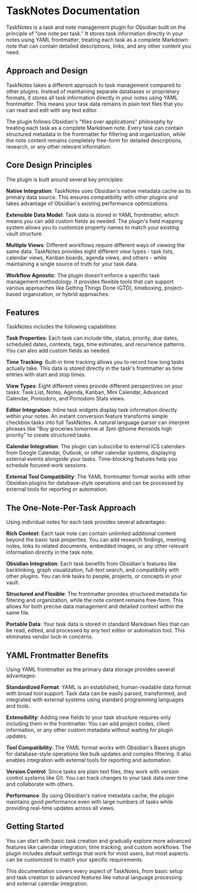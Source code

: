# TaskNotes Documentation

TaskNotes is a task and note management plugin for Obsidian built on the principle of "one note per task." It stores task information directly in your notes using YAML frontmatter, treating each task as a complete Markdown note that can contain detailed descriptions, links, and any other content you need.

## Approach and Design

TaskNotes takes a different approach to task management compared to other plugins. Instead of maintaining separate databases or proprietary formats, it stores all task information directly in your notes using YAML frontmatter. This means your task data remains in plain text files that you can read and edit with any text editor.

The plugin follows Obsidian's "files over applications" philosophy by treating each task as a complete Markdown note. Every task can contain structured metadata in the frontmatter for filtering and organization, while the note content remains completely free-form for detailed descriptions, research, or any other relevant information.

## Core Design Principles

The plugin is built around several key principles:

**Native Integration**: TaskNotes uses Obsidian's native metadata cache as its primary data source. This ensures compatibility with other plugins and takes advantage of Obsidian's existing performance optimizations.

**Extensible Data Model**: Task data is stored in YAML frontmatter, which means you can add custom fields as needed. The plugin's field mapping system allows you to customize property names to match your existing vault structure.

**Multiple Views**: Different workflows require different ways of viewing the same data. TaskNotes provides eight different view types - task lists, calendar views, Kanban boards, agenda views, and others - while maintaining a single source of truth for your task data.

**Workflow Agnostic**: The plugin doesn't enforce a specific task management methodology. It provides flexible tools that can support various approaches like Getting Things Done (GTD), timeboxing, project-based organization, or hybrid approaches.

## Features

TaskNotes includes the following capabilities:

**Task Properties**: Each task can include title, status, priority, due dates, scheduled dates, contexts, tags, time estimates, and recurrence patterns. You can also add custom fields as needed.

**Time Tracking**: Built-in time tracking allows you to record how long tasks actually take. This data is stored directly in the task's frontmatter as time entries with start and stop times.

**View Types**: Eight different views provide different perspectives on your tasks: Task List, Notes, Agenda, Kanban, Mini Calendar, Advanced Calendar, Pomodoro, and Pomodoro Stats views.

**Editor Integration**: Inline task widgets display task information directly within your notes. An instant conversion feature transforms simple checkbox tasks into full TaskNotes. A natural language parser can interpret phrases like "Buy groceries tomorrow at 3pm @home #errands high priority" to create structured tasks.

**Calendar Integration**: The plugin can subscribe to external ICS calendars from Google Calendar, Outlook, or other calendar systems, displaying external events alongside your tasks. Time-blocking features help you schedule focused work sessions.

**External Tool Compatibility**: The YAML frontmatter format works with other Obsidian plugins for database-style operations and can be processed by external tools for reporting or automation.

## The One-Note-Per-Task Approach

Using individual notes for each task provides several advantages:

**Rich Context**: Each task note can contain unlimited additional content beyond the basic task properties. You can add research findings, meeting notes, links to related documents, embedded images, or any other relevant information directly in the task note.

**Obsidian Integration**: Each task benefits from Obsidian's features like backlinking, graph visualization, full-text search, and compatibility with other plugins. You can link tasks to people, projects, or concepts in your vault.

**Structured and Flexible**: The frontmatter provides structured metadata for filtering and organization, while the note content remains free-form. This allows for both precise data management and detailed context within the same file.

**Portable Data**: Your task data is stored in standard Markdown files that can be read, edited, and processed by any text editor or automation tool. This eliminates vendor lock-in concerns.

## YAML Frontmatter Benefits

Using YAML frontmatter as the primary data storage provides several advantages:

**Standardized Format**: YAML is an established, human-readable data format with broad tool support. Task data can be easily parsed, transformed, and integrated with external systems using standard programming languages and tools.

**Extensibility**: Adding new fields to your task structure requires only including them in the frontmatter. You can add project codes, client information, or any other custom metadata without waiting for plugin updates.

**Tool Compatibility**: The YAML format works with Obsidian's Bases plugin for database-style operations like bulk updates and complex filtering. It also enables integration with external tools for reporting and automation.

**Version Control**: Since tasks are plain text files, they work with version control systems like Git. You can track changes to your task data over time and collaborate with others.

**Performance**: By using Obsidian's native metadata cache, the plugin maintains good performance even with large numbers of tasks while providing real-time updates across all views.

## Getting Started

You can start with basic task creation and gradually explore more advanced features like calendar integration, time tracking, and custom workflows. The plugin includes default settings that work for most users, but most aspects can be customized to match your specific requirements.

This documentation covers every aspect of TaskNotes, from basic setup and task creation to advanced features like natural language processing and external calendar integration.
